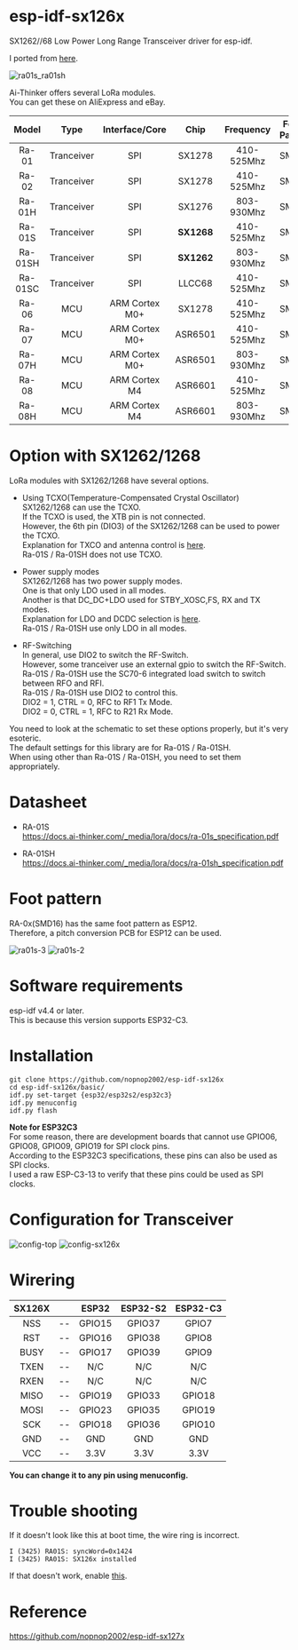 # esp-idf-sx126x
SX1262//68 Low Power Long Range Transceiver driver for esp-idf.   

I ported from [here](https://github.com/nopnop2002/Arduino-LoRa-Ra01S).

![ra01s_ra01sh](https://user-images.githubusercontent.com/6020549/161641357-a0fe292b-095e-440b-b8ae-24c58084a51d.JPG)


Ai-Thinker offers several LoRa modules.   
You can get these on AliExpress and eBay.   

|Model|Type|Interface/Core|Chip|Frequency|Foot-Pattern|IPEX-Antena|LoRa-WAN|
|:-:|:-:|:-:|:-:|:-:|:-:|:-:|:-:|
|Ra-01|Tranceiver|SPI|SX1278|410-525Mhz|SMD16|No|No|
|Ra-02|Tranceiver|SPI|SX1278|410-525Mhz|SMD16|Yes|No|
|Ra-01H|Tranceiver|SPI|SX1276|803-930Mhz|SMD16|No|No|
|Ra-01S|Tranceiver|SPI|**SX1268**|410-525Mhz|SMD16|No|No|
|Ra-01SH|Tranceiver|SPI|**SX1262**|803-930Mhz|SMD16|Yes|No|
|Ra-01SC|Tranceiver|SPI|LLCC68|410-525Mhz|SMD16|Yes|No|
|Ra-06|MCU|ARM Cortex M0+|SX1278|410-525Mhz|SMD20|Yes|No|
|Ra-07|MCU|ARM Cortex M0+|ASR6501|410-525Mhz|SMD18|No|Yes|
|Ra-07H|MCU|ARM Cortex M0+|ASR6501|803-930Mhz|SMD18|No|Yes|
|Ra-08|MCU|ARM Cortex M4|ASR6601|410-525Mhz|SMD18|No|Yes|
|Ra-08H|MCU|ARM Cortex M4|ASR6601|803-930Mhz|SMD18|No|Yes|


# Option with SX1262/1268
LoRa modules with SX1262/1268 have several options.   

- Using TCXO(Temperature-Compensated Crystal Oscillator)   
SX1262/1268 can use the TCXO.   
If the TCXO is used, the XTB pin is not connected.   
However, the 6th pin (DIO3) of the SX1262/1268 can be used to power the TCXO.   
Explanation for TXCO and antenna control is [here](https://github.com/beegee-tokyo/SX126x-Arduino).   
Ra-01S / Ra-01SH does not use TCXO.   

- Power supply modes   
SX1262/1268 has two power supply modes.   
One is that only LDO used in all modes.   
Another is that DC_DC+LDO used for STBY_XOSC,FS, RX and TX modes.   
Explanation for LDO and DCDC selection is [here](https://github.com/beegee-tokyo/SX126x-Arduino).   
Ra-01S / Ra-01SH use only LDO in all modes.

- RF-Switching   
In general, use DIO2 to switch the RF-Switch.   
However, some tranceiver use an external gpio to switch the RF-Switch.   
Ra-01S / Ra-01SH use the SC70-6 integrated load switch to switch between RFO and RFI.   
Ra-01S / Ra-01SH use DIO2 to control this.   
DIO2 = 1, CTRL = 0, RFC to RF1  Tx Mode.   
DIO2 = 0, CTRL = 1, RFC to R21  Rx Mode.  

You need to look at the schematic to set these options properly, but it's very esoteric.   
The default settings for this library are for Ra-01S / Ra-01SH.    
When using other than Ra-01S / Ra-01SH, you need to set them appropriately.   


# Datasheet   
- RA-01S   
https://docs.ai-thinker.com/_media/lora/docs/ra-01s_specification.pdf

- RA-01SH   
https://docs.ai-thinker.com/_media/lora/docs/ra-01sh_specification.pdf


# Foot pattern
RA-0x(SMD16) has the same foot pattern as ESP12.   
Therefore, a pitch conversion PCB for ESP12 can be used.   

![ra01s-3](https://user-images.githubusercontent.com/6020549/161641874-32a79d5f-dbae-42f1-a8cd-d0787c238a06.JPG)
![ra01s-2](https://user-images.githubusercontent.com/6020549/161641421-e720a7da-4889-4bd4-b2c6-1f3a28518cf8.JPG)


# Software requirements
esp-idf v4.4 or later.   
This is because this version supports ESP32-C3.   

# Installation

```Shell
git clone https://github.com/nopnop2002/esp-idf-sx126x
cd esp-idf-sx126x/basic/
idf.py set-target {esp32/esp32s2/esp32c3}
idf.py menuconfig
idf.py flash
```

__Note for ESP32C3__   
For some reason, there are development boards that cannot use GPIO06, GPIO08, GPIO09, GPIO19 for SPI clock pins.   
According to the ESP32C3 specifications, these pins can also be used as SPI clocks.   
I used a raw ESP-C3-13 to verify that these pins could be used as SPI clocks.   


# Configuration for Transceiver   

![config-top](https://user-images.githubusercontent.com/6020549/162125293-9405dae9-fd52-440a-b0e5-19e6b481fcf6.jpg)
![config-sx126x](https://user-images.githubusercontent.com/6020549/162125314-f0139171-3642-4e34-8013-2b6e85edd20d.jpg)

# Wirering

|SX126X||ESP32|ESP32-S2|ESP32-C3|
|:-:|:-:|:-:|:-:|:-:|
|NSS|--|GPIO15|GPIO37|GPIO7|
|RST|--|GPIO16|GPIO38|GPIO8|
|BUSY|--|GPIO17|GPIO39|GPIO9|
|TXEN|--|N/C|N/C|N/C|
|RXEN|--|N/C|N/C|N/C|
|MISO|--|GPIO19|GPIO33|GPIO18|
|MOSI|--|GPIO23|GPIO35|GPIO19|
|SCK|--|GPIO18|GPIO36|GPIO10|
|GND|--|GND|GND|GND|
|VCC|--|3.3V|3.3V|3.3V|

__You can change it to any pin using menuconfig.__   

# Trouble shooting   
If it doesn't look like this at boot time, the wire ring is incorrect.   
```
I (3425) RA01S: syncWord=0x1424
I (3425) RA01S: SX126x installed
```
If that doesn't work, enable [this](https://github.com/nopnop2002/esp-idf-sx126x/blob/main/basic/main/main.c#L123).   


# Reference   

https://github.com/nopnop2002/esp-idf-sx127x
